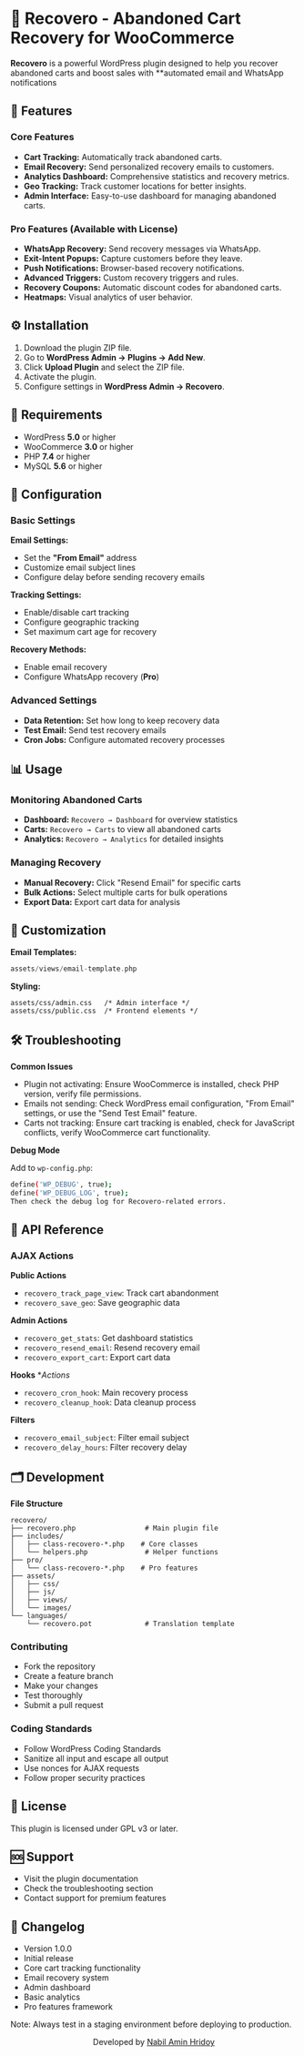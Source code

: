 # 🌟 Recovero - Abandoned Cart Recovery for WooCommerce

**Recovero** is a powerful WordPress plugin designed to help you recover abandoned carts and boost sales with **automated email and WhatsApp notifications

## 🚀 Features

### Core Features
- **Cart Tracking:** Automatically track abandoned carts.
- **Email Recovery:** Send personalized recovery emails to customers.
- **Analytics Dashboard:** Comprehensive statistics and recovery metrics.
- **Geo Tracking:** Track customer locations for better insights.
- **Admin Interface:** Easy-to-use dashboard for managing abandoned carts.


### Pro Features (Available with License)
- **WhatsApp Recovery:** Send recovery messages via WhatsApp.
- **Exit-Intent Popups:** Capture customers before they leave.
- **Push Notifications:** Browser-based recovery notifications.
- **Advanced Triggers:** Custom recovery triggers and rules.
- **Recovery Coupons:** Automatic discount codes for abandoned carts.
- **Heatmaps:** Visual analytics of user behavior.


## ⚙️ Installation

1. Download the plugin ZIP file.
2. Go to **WordPress Admin → Plugins → Add New**.
3. Click **Upload Plugin** and select the ZIP file.
4. Activate the plugin.
5. Configure settings in **WordPress Admin → Recovero**.


## 📝 Requirements

- WordPress **5.0** or higher  
- WooCommerce **3.0** or higher  
- PHP **7.4** or higher  
- MySQL **5.6** or higher  


## 🔧 Configuration

### Basic Settings
**Email Settings:**
- Set the **"From Email"** address
- Customize email subject lines
- Configure delay before sending recovery emails

**Tracking Settings:**
- Enable/disable cart tracking
- Configure geographic tracking
- Set maximum cart age for recovery

**Recovery Methods:**
- Enable email recovery
- Configure WhatsApp recovery (**Pro**)

### Advanced Settings
- **Data Retention:** Set how long to keep recovery data  
- **Test Email:** Send test recovery emails  
- **Cron Jobs:** Configure automated recovery processes  


## 📊 Usage

### Monitoring Abandoned Carts
- **Dashboard:** `Recovero → Dashboard` for overview statistics  
- **Carts:** `Recovero → Carts` to view all abandoned carts  
- **Analytics:** `Recovero → Analytics` for detailed insights  

### Managing Recovery
- **Manual Recovery:** Click "Resend Email" for specific carts  
- **Bulk Actions:** Select multiple carts for bulk operations  
- **Export Data:** Export cart data for analysis  


## 🎨 Customization

**Email Templates:**  
```php
assets/views/email-template.php
```
**Styling:**
```
assets/css/admin.css   /* Admin interface */
assets/css/public.css  /* Frontend elements */
```
## 🛠 Troubleshooting
**Common Issues**
- Plugin not activating: Ensure WooCommerce is installed, check PHP version, verify file permissions.
- Emails not sending: Check WordPress email configuration, "From Email" settings, or use the "Send Test Email" feature.
- Carts not tracking: Ensure cart tracking is enabled, check for JavaScript conflicts, verify WooCommerce cart functionality.


**Debug Mode**

Add to `wp-config.php`:
```bash
define('WP_DEBUG', true);
define('WP_DEBUG_LOG', true);
Then check the debug log for Recovero-related errors.
```

## 🔌 API Reference
### AJAX Actions
**Public Actions**
- `recovero_track_page_view`: Track cart abandonment
- `recovero_save_geo`: Save geographic data

**Admin Actions**
- `recovero_get_stats`: Get dashboard statistics
- `recovero_resend_email`: Resend recovery email
- `recovero_export_cart`: Export cart data

**Hooks**
**Actions*
- `recovero_cron_hook`: Main recovery process
- `recovero_cleanup_hook`: Data cleanup process

**Filters**
- `recovero_email_subject`: Filter email subject
- `recovero_delay_hours`: Filter recovery delay

## 🗂 Development
**File Structure**
```
recovero/
├── recovero.php                 # Main plugin file
├── includes/
│   ├── class-recovero-*.php    # Core classes
│   └── helpers.php              # Helper functions
├── pro/
│   └── class-recovero-*.php    # Pro features
├── assets/
│   ├── css/
│   ├── js/
│   ├── views/
│   └── images/
└── languages/
    └── recovero.pot             # Translation template
```
### Contributing
- Fork the repository
- Create a feature branch
- Make your changes
- Test thoroughly
- Submit a pull request

### Coding Standards
- Follow WordPress Coding Standards
- Sanitize all input and escape all output
- Use nonces for AJAX requests
- Follow proper security practices

## 📄 License
This plugin is licensed under GPL v3 or later.

## 🆘 Support
- Visit the plugin documentation
- Check the troubleshooting section
- Contact support for premium features

## 📜 Changelog
- Version 1.0.0
- Initial release
- Core cart tracking functionality
- Email recovery system
- Admin dashboard
- Basic analytics
- Pro features framework

Note: Always test in a staging environment before deploying to production.

<div align="center">
<p>Developed by <a href="https://github.com/nabilaminhridoy" target="_blank">Nabil Amin Hridoy</a></p>

